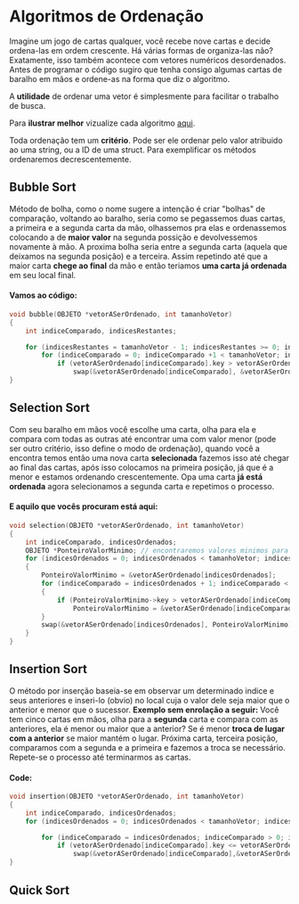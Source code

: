 # Algoritmos de Ordenação

Imagine um jogo de cartas qualquer, você recebe nove cartas e decide ordena-las em ordem crescente. Há várias formas de organiza-las não? Exatamente, isso também acontece com vetores numéricos desordenados. Antes de programar o código sugiro que tenha consigo algumas cartas de baralho em mãos e ordene-as na forma que diz o algoritmo.

A **utilidade** de ordenar uma vetor é simplesmente para facilitar o trabalho de busca.

Para **ilustrar melhor** vizualize cada algoritmo <a href="https://visualgo.net/en/sorting" target="_blank">aqui</a>.

Toda ordenação tem um **critério**. Pode ser ele ordenar pelo valor atribuido ao uma string, ou a ID de uma struct. Para exemplificar os  métodos ordenaremos decrescentemente. 

## Bubble Sort

Método de bolha, como o nome sugere a intenção é criar "bolhas" de comparação, voltando ao baralho, seria como se pegassemos duas cartas, a primeira e a segunda carta da mão, olhassemos pra elas e ordenassemos colocando a de **maior valor** na segunda possição e devolvessemos novamente à mão. A proxima bolha seria entre a segunda carta (aquela que deixamos na segunda posição) e a terceira. Assim repetindo até que a maior carta **chege ao final** da mão e então teriamos **uma carta já ordenada** em seu local final. 

#### Vamos ao código:

~~~c
void bubble(OBJETO *vetorASerOrdenado, int tamanhoVetor)
{
    int indiceComparado, indicesRestantes; 

    for (indicesRestantes = tamanhoVetor - 1; indicesRestantes >= 0; indicesRestantes--)
        for (indiceComparado = 0; indiceComparado +1 < tamanhoVetor; indiceComparado++)
            if (vetorASerOrdenado[indiceComparado].key > vetorASerOrdenado[indiceComparado + 1].key) //se a posicao da frente for maior o algoritmo troca
                swap(&vetorASerOrdenado[indiceComparado], &vetorASerOrdenado[indiceComparado + 1]); //troca
}
~~~

## Selection Sort

Com seu baralho em mãos você escolhe uma carta, olha para ela e compara com todas as outras até encontrar uma com valor menor (pode ser outro critério, isso define o modo de ordenação), quando você a  encontra temos então uma nova carta **selecionada** fazemos isso até chegar ao final das cartas, após isso colocamos na primeira posição, já que é a menor e estamos ordenando crescentemente. Opa uma carta **já está ordenada** agora selecionamos a segunda carta e repetimos o processo.

#### E aquilo que vocês procuram está aqui:

~~~c
void selection(OBJETO *vetorASerOrdenado, int tamanhoVetor)
{
    int indiceComparado, indicesOrdenados;
    OBJETO *PonteiroValorMinimo; // encontraremos valores minimos para o metodo de troca ela recebera o endereco de memoria do valor minimo do vetor
    for (indicesOrdenados = 0; indicesOrdenados < tamanhoVetor; indicesOrdenados++) //a cada vez que o IndicesOrdenados 'e incrementado significa que um itam ja esta ordenado
    {
        PonteiroValorMinimo = &vetorASerOrdenado[indicesOrdenados];
        for (indiceComparado = indicesOrdenados + 1; indiceComparado < tamanhoVetor; indiceComparado++)
        {
            if (PonteiroValorMinimo->key > vetorASerOrdenado[indiceComparado].key ) //se o valor selecionado for maior que o valor comparado atribuimos um novo apontamento para o nosso ponteiro
                PonteiroValorMinimo = &vetorASerOrdenado[indiceComparado];
        }
        swap(&vetorASerOrdenado[indicesOrdenados], PonteiroValorMinimo); //troca
    }
}
~~~



## Insertion Sort

O método por inserção baseia-se em observar um determinado indice e seus anteriores e inseri-lo (obvio) no local cuja o valor dele seja maior que o anterior e menor que o sucessor. **Exemplo sem enrolação a seguir:** Você tem cinco cartas em mãos, olha para a **segunda** carta e compara com as anteriores, ela é menor ou maior que a anterior? Se é menor **troca de lugar com a anterior** se maior mantém o lugar. Próxima carta, terceira posição, comparamos com a segunda e a primeira e fazemos a troca se necessário. Repete-se o processo até terminarmos as cartas.

#### Code:

~~~C
void insertion(OBJETO *vetorASerOrdenado, int tamanhoVetor)
{
    int indiceComparado, indicesOrdenados;
    for (indicesOrdenados = 0; indicesOrdenados < tamanhoVetor; indicesOrdenados++) //a cada vez que o IndicesOrdenados 'e incrementado significa que um itam ja esta ordenado

        for (indiceComparado = indicesOrdenados; indiceComparado > 0; indiceComparado--) //recebe o item de referencia e analisa ele de traz para frente ate chegar ao primeiro item
            if (vetorASerOrdenado[indiceComparado].key <= vetorASerOrdenado[indiceComparado - 1].key) //se for menor que o aterior troca
                swap(&vetorASerOrdenado[indiceComparado],&vetorASerOrdenado[indiceComparado - 1]); //troca
}
~~~



## Quick Sort
